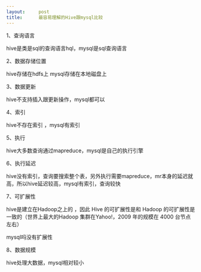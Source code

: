 ```yaml
---
layout:     post
title:      最容易理解的Hive跟mysql比较
---
```

<div id="article_content" class="article_content clearfix csdn-tracking-statistics" data-pid="blog" data-mod="popu_307" data-dsm="post">
								            <link rel="stylesheet" href="https://csdnimg.cn/release/phoenix/template/css/ck_htmledit_views-f76675cdea.css">
						<div class="htmledit_views" id="content_views">
                <p>1、查询语言</p>

<p>hive是类是sql的查询语言hql，mysql是sql查询语言</p>

<p>2、数据存储位置</p>

<p>hive存储在hdfs上 mysql存储在本地磁盘上</p>

<p>3、数据更新</p>

<p>hive不支持插入跟更新操作，mysql都可以</p>

<p>4、索引</p>

<p>hive不存在索引 ，mysql有索引</p>

<p>5、执行</p>

<p>hive大多数查询通过mapreduce，mysql是自己的执行引擎</p>

<p>6、执行延迟</p>

<p>hive没有索引，查询要搜索整个表，另外执行需要mapreduce，mr本身的延迟就高，所以hive延迟较高，mysql有索引，查询较快</p>

<p>7、可扩展性</p>

<p>hive是建立在Hadoop之上的 ，因此 Hive 的可扩展性是和 Hadoop 的可扩展性是一致的（世界上最大的Hadoop 集群在Yahoo!，2009 年的规模在 4000 台节点左右）</p>

<p>mysql吗没有扩展性</p>

<p>8、数据规模</p>

<p>hive处理大数据，mysql相对较小</p>            </div>
                </div>